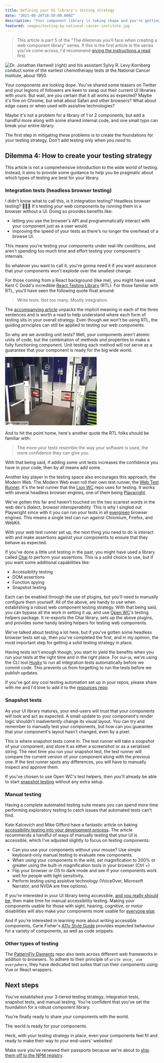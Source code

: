 ```yaml
---
title: Defining your UI library's testing strategy
date: "2021-08-28T18:50:00.000Z"
description: "Your component library is taking shape and you're getting close to publishing! Can you confidently say that you won't ship broken behaviour and that your components work across browsers? If you said no, it's time to consider your testing strategy. If you said yes, then it's still time to consider your testing strategy. Don't add testing only when you need to."
featured: images/testing-by-national-cancer-institute.jpg
---
```


> This article is part 5 of the "The dilemmas you'll face when creating a web component library" series. If this is the first article in the series you've come across, I'd recommend [giving the instructions a read](/000-the-dilemmas-you'll-face-when-creating-a-web-component-library) first.

![Dr. Jonathan Hartwell (right) and his assistant Sylvy R. Levy Kornberg conduct some of the earliest chemotherapy tests at the National Cancer Institute, about 1950.](images/testing-by-national-cancer-institute.jpg "Photo by [National Cancer Institute](https://unsplash.com/@nci?utm_source=unsplash&utm_medium=referral&utm_content=creditCopyText)")

Your components are looking dope. You've shared some teasers on Twitter and your legions of followers are keen to swap out their current UI libraries with yours. But wait, are you certain that it all works as expected? Maybe it's fine on Chrome, but what about Safari and other browsers? What about edge cases or when used with assistive technologies?

Maybe it's not a problem for a library of 1 or 2 components, but add a handful more along with some shared internal code, and one small typo can break your entire library.

The first step in mitigating these problems is to create the foundations for your testing strategy. Don't add testing only when you _need_ to.

## Dilemma 4: How to create your testing strategy

This article is not a comprehensive introduction to the wide world of testing. Instead, it aims to provide some guidance to help you be pragmatic about which types of testing are best for your library.

### Integration tests (headless browser testing)

I didn't know what to call this, is it integration testing? Headless browser testing? 🤷🏽‍♀️ It's testing your web components by running them in a browser without a UI. Doing so provides benefits like:

- letting you use the browser's API and programmatically interact with your component just as a user would.
- improving the speed of your tests as there's no longer the overhead of a browse UI.

This means you're testing your components under real-life conditions, and aren't spending too much time and effort testing your component's internals.

So whatever you want to call it, you're gonna need it if you want assurance that your components won't explode over the smallest change.

For those coming from a React background (like me), you might have used Kent C Dodd's incredible [React Testing Library](https://github.com/testing-library/react-testing-library) (RTL). For those familiar with RTL, you'll have seen the following quote float around:

> Write tests. Not too many. Mostly integration.

The [accompanying article](https://kentcdodds.com/blog/write-tests) unpacks the implicit meaning in each of the three sentences and is worth a read to help understand where each form of testing sits in your overall strategy. Even though we won't be using RTL, the guiding principles can still be applied to testing our web components.

So why are we avoiding unit tests? Well, your components aren't atomic units of code, but the combination of methods and properties to make a fully functioning component. Unit testing each method will not serve as a guarantee that your component is ready for the big wide world.

![Motion-sensing gates causing the motion-sensored doors to open, which is causing the motion-sensing gates to reopen, creating an infinite loop](./images/integration-vs-unit.webp "2 unit tests, 0 integration tests")

And to hit the point home, here's another quote the RTL folks should be familiar with:

> The more your tests resemble the way your software is used, the more confidence they can give you.

With that being said, if adding some unit tests increases the confidence you have in your code, then by all means add some.

Another key player in the testing space also encourages this approach, the Modern Web. The Modern Web even roll their own test runner, the [Web Test Runner](https://modern-web.dev/docs/test-runner/overview/). It's the test runner that the [Lion WC](https://github.com/ing-bank/lion) repo uses for testing. It works with several headless browser engines, one of them being [Playwright](https://www.npmjs.com/package/playwright).

We've gotten this far and haven't touched on the two scariest words in the web dev's dialect, _browser_ _interoperability._ This is why I singled out Playwright since with it you can run your tests in all [evergreen](https://learn-the-web.algonquindesign.ca/topics/browser-testing/#evergreen-browsers) browser engines. This means a single test can run against Chromium, Firefox, and WebKit.

With your web test runner set up, the next thing you need to do is interact with and make assertions against your components to ensure that they behave as expected.

If you've done a little unit testing in the past, you might have used a library called [Chai](https://www.chaijs.com/) to perform your assertions. This is a solid choice to use, but if you want some additional capabilities like:

- Accessibility testing
- DOM assertions
- Function spying
- Snapshot testing

Each can be enabled through the use of plugins, but you'll need to manually configure them yourself. All of the above, are handy to use when establishing a robust web component testing strategy. With that being said, you can bypass all the work in setting it up, and use [Open WC](https://open-wc.org/docs/testing/testing-package/)'s testing helpers package. It re-exports the Chai library, sets up the above plugins, and provides some handy testing helpers for testing web components.

We've talked about testing a lot here, but if you've gotten some headless browser tests set up, then you've completed the first, and in my opinion, the most important step for getting a solid testing strategy in place.

Having tests isn't enough though, you start to yield the benefits when you run your tests at the right time and in the right place. For oui-ui, we're using the CLI tool [Husky](https://typicode.github.io/husky/#/) to run all integration tests automatically before we commit code. This prevents us from forgetting to run the tests before we publish updates.

If you've got any cool testing automation set up in your repos, please share with me and I'd love to add it to the [resources repo](https://github.com/andrico1234/web-components-resources).

### Snapshot tests

As your UI library matures, your end-users will trust that your components will look and act as expected. A small update to your component's render logic shouldn't inadvertently change its visual layout. You can try and remember to manually test your components, but how can you guarantee that your component's layout hasn't changed, even by a pixel.

This is where snapshot tests come in. The test runner will take a _snapshot_ of your component, and store it as either a screenshot or as a serialised string. The next time you run your snapshot test, the test runner will compare the current version of your component along with the previous one. If the test runner spots any differences, you will have to manually inspect and approve them.

If you've chosen to use Open WC's test helpers, then you'll already be able to start [snapshot testing](https://open-wc.org/docs/testing/semantic-dom-diff/) without any extra setup.

### Manual testing

Having a complete automated testing suite means you can spend more time performing exploratory testing to catch issues that automated tests can't find.

Kate Kalcevich and Mike Gifford have a fantastic article on baking [accessibility testing into your development process](https://www.smashingmagazine.com/2021/04/bake-layers-accessibility-testing-process/). The article recommends a handful of ways of manually testing that your UI is accessible, which I've adjusted slightly to focus on testing components:

- Can you use your components without your mouse? Use simple keyboard-only manual testing to evaluate new components.
- When using your components in the wild, set magnification to 200% or greater using the built-in magnification tools in your browser (Ctrl +)
- Flip your browser or OS to dark mode and see if your components work well for people with light sensitivity.
- Perform testing using assistive technology (VoiceOver, Microsoft Narrator, and NVDA are free options).

If you're interested in your UI library being accessible, [and you really should be](https://www.w3.org/WAI/fundamentals/accessibility-intro/#important), then make time for manual accessibility testing. Making your components usable for those with sight, hearing, cognitive, or motor disabilities will also make your components more usable for [everyone else](https://www.w3.org/WAI/perspective-videos/keyboard/).

And if you're interested in learning more about writing accessible components, Carie Fisher's [A11y Style Guide](https://applitools.com/tutorials/overview/analyzing-differences.html) provides expected behaviour for a variety of components, as well as code snippets.

### Other types of testing

The [PatternFly Elements](https://github.com/patternfly/patternfly-elements) repo also tests across different web frameworks in addition to browsers. To adhere to their principle of `write once, use everywhere`, they have dedicated test suites that run their components using Vue or React wrappers.

## Next steps

You've established your 3-tiered testing strategy; integration tests, snapshot tests, and manual testing. You're confident that you've set the foundation for a robust component library.

You're finally ready to share your components with the world.

The world is ready for your components.

Heck, with your testing strategy in place, even your components feel fit and ready to make their way to your end-users' websites!

Make sure you've renewed their passports because we're about to [ship them off to the NPM registry](/006-versioning-and-publishing-getting-your-UI-library-into-your-users-hands).
